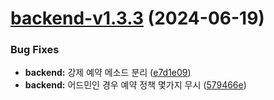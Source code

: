 # [backend-v1.3.3](https://github.com/slavest/slavseat/compare/backend@1.3.2...backend@1.3.3) (2024-06-19)


### Bug Fixes

* **backend:** 강제 예약 메소드 분리 ([e7d1e09](https://github.com/slavest/slavseat/commit/e7d1e09784dfb6378abcbe1ef501a1cebe47458e))
* **backend:** 어드민인 경우 예약 정책 몇가지 무시 ([579466e](https://github.com/slavest/slavseat/commit/579466e3f132f15dfe081dae0d4778636705d655))
